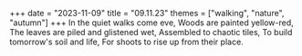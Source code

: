 +++
date = "2023-11-09"
title = "09.11.23"
themes = ["walking", "nature", "autumn"]
+++
In the quiet walks come eve,
Woods are painted yellow-red,
The leaves are piled and glistened wet,
Assembled to chaotic tiles,
To build tomorrow's soil and life,
For shoots to rise up from their place.
